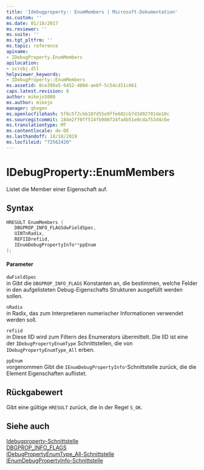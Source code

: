 ```yaml
---
title: 'Idebugproperty:: EnumMembers | Microsoft-Dokumentation'
ms.custom: ''
ms.date: 01/18/2017
ms.reviewer: ''
ms.suite: ''
ms.tgt_pltfrm: ''
ms.topic: reference
apiname:
- IDebugProperty.EnumMembers
apilocation:
- scrobj.dll
helpviewer_keywords:
- IDebugProperty::EnumMembers
ms.assetid: 8ce398a5-6452-4804-ae8f-5c54cd11c661
caps.latest.revision: 8
author: mikejo5000
ms.author: mikejo
manager: ghogen
ms.openlocfilehash: 5f8c5f2cbb107d55e9ffe602cb7d3492701de10c
ms.sourcegitcommit: 184e2ff0ff514fb980724fa4b51e0cda753d4c6e
ms.translationtype: MT
ms.contentlocale: de-DE
ms.lasthandoff: 10/18/2019
ms.locfileid: "72562420"
---
```

# <a name="idebugpropertyenummembers"></a>IDebugProperty::EnumMembers
Listet die Member einer Eigenschaft auf.  
  
## <a name="syntax"></a>Syntax  
  
```cpp
HRESULT EnumMembers (  
   DBGPROP_INFO_FLAGSdwFieldSpec,  
   UINTnRadix,  
   REFIIDrefiid,  
   IEnumDebugPropertyInfo**ppEnum  
);  
```  
  
#### <a name="parameters"></a>Parameter  
 `dwFieldSpec`  
 in Gibt die `DBGPROP_INFO_FLAGS` Konstanten an, die bestimmen, welche Felder in den aufgelisteten Debug-Eigenschafts Strukturen ausgefüllt werden sollen.  
  
 `nRadix`  
 in Radix, das zum Interpretieren numerischer Informationen verwendet werden soll.  
  
 `refiid`  
 in Diese IID wird zum Filtern des Enumerators übermittelt. Die IID ist eine der `IDebugPropertyEnumType` Schnittstellen, die von `IDebugPropertyEnumType_All` erben.  
  
 `ppEnum`  
 vorgenommen Gibt die `IEnumDebugPropertyInfo`-Schnittstelle zurück, die die Element Eigenschaften auflistet.  
  
## <a name="return-value"></a>Rückgabewert  
 Gibt eine gültige `HRESULT` zurück, die in der Regel `S_OK`.  
  
## <a name="see-also"></a>Siehe auch  
 [Idebugproperty-Schnittstelle](../../winscript/reference/idebugproperty-interface.md)    
 [DBGPROP_INFO_FLAGS](../../winscript/reference/dbgprop-info-flags.md)    
 [IDebugPropertyEnumType_All-Schnittstelle](../../winscript/reference/idebugpropertyenumtype-all-interface.md)    
 [IEnumDebugPropertyInfo-Schnittstelle](../../winscript/reference/ienumdebugpropertyinfo-interface.md)